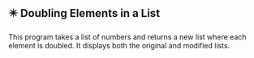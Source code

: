 ## ✴️ Doubling Elements in a List
This program takes a list of numbers and returns a new list where each element is doubled. 
It displays both the original and modified lists.
